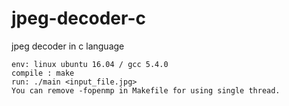 # jpeg-decoder-c
jpeg decoder in c language
```
env: linux ubuntu 16.04 / gcc 5.4.0
compile : make
run: ./main <input_file.jpg>
You can remove -fopenmp in Makefile for using single thread.
```

